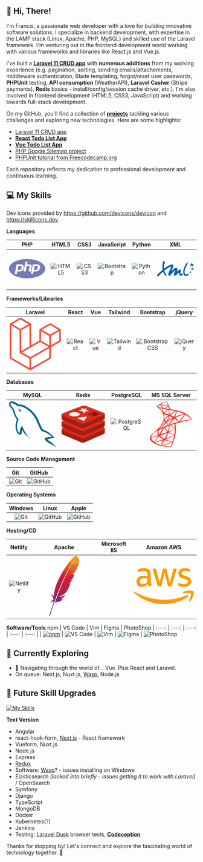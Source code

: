 ## 👋 Hi, There!

I'm Francis, a passionate web developer with a love for building innovative software solutions. I specialize in backend development, with expertise in the LAMP stack (Linux, Apache, PHP, MySQL) and skilled use of the Laravel framework. I'm venturing out in the frontend development world working with various frameworks and libraries like React.js and Vue.js.

I've built a **[Laravel 11 CRUD app](https://github.com/dialeleven/laravel-crud-in-50-minutes-for-beginners-from-scratch)** with **numerous additions** from my working experience (e.g. pagination, sorting, sending emails/attachements, middleware authentication, Blade templating, forgot/reset user passwords, **PHPUnit** testing, **API consumption** (WeatherAPI), **Laravel Casher** (Stripe payments), **Redis** basics - install/config/session cache driver, etc.). I'm also involved in frontend development (HTML5, CSS3, JavaScript) and working towards full-stack development.

On my GitHub, you'll find a collection of **[projects](https://github.com/dialeleven?tab=repositories)** tackling various challenges and exploring new technologies. Here are some highlights:

- [Laravel 11 CRUD app](https://github.com/dialeleven/laravel-crud-in-50-minutes-for-beginners-from-scratch)
- **[React Todo List App](https://github.com/dialeleven/react-todo-app-medium)**
- **[Vue Todo List App](https://github.com/dialeleven/vue)**
- [PHP Google Sitemap project](https://github.com/dialeleven/php-google-sitemap) 
- [PHPUnit tutorial from Freecodecamp.org](https://github.com/dialeleven/php_unit_freecodecamp)

Each repository reflects my dedication to professional development and continuous learning.

<!-- [<username>'s Stats](https://github-readme-stats.vercel.app/api?username=dialeleven&theme=vue-dark&show_icons=true&hide_border=true&count_private=true) -->

## :computer: My Skills

Dev icons provided by https://github.com/devicons/devicon and https://skillicons.dev.

**Languages**

| PHP | HTML5 | CSS3 | JavaScript | Python | XML 
| :---: | :---: | :---: | :---: | :---: | :---: | 
| ![PHP](https://raw.githubusercontent.com/devicons/devicon/master/icons/php/php-plain.svg) | ![HTML5](https://skillicons.dev/icons?i=html) | ![CSS3](https://skillicons.dev/icons?i=css) | ![Bootstrap](https://skillicons.dev/icons?i=js) | ![Python](https://skillicons.dev/icons?i=python)  | ![XML](https://raw.githubusercontent.com/devicons/devicon/6910f0503efdd315c8f9b858234310c06e04d9c0/icons/xml/xml-plain.svg)


**Frameworks/Libraries**

Laravel | React | Vue | Tailwind | Bootstrap | jQuery |
| :---: | :---: | :---: | :---: | :---: | :---: |
| ![Laravel](https://raw.githubusercontent.com/devicons/devicon/6910f0503efdd315c8f9b858234310c06e04d9c0/icons/laravel/laravel-original.svg) | ![React](https://skillicons.dev/icons?i=react) | ![Vue](https://skillicons.dev/icons?i=vue) | ![Tailwind](https://skillicons.dev/icons?i=tailwind)| ![Bootstrap CSS](https://skillicons.dev/icons?i=bootstrap) | ![jQuery](https://skillicons.dev/icons?i=jquery)


**Databases**

MySQL | Redis | PostgreSQL | MS SQL Server |
| :---: | :---: | :---: | :---: |
| ![MySQL](https://raw.githubusercontent.com/devicons/devicon/6910f0503efdd315c8f9b858234310c06e04d9c0/icons/mysql/mysql-original.svg) | ![Redis](https://raw.githubusercontent.com/devicons/devicon/6910f0503efdd315c8f9b858234310c06e04d9c0/icons/redis/redis-original.svg) | ![PostgreSQL](https://skillicons.dev/icons?i=postgres) | ![MS SQL Server](https://raw.githubusercontent.com/devicons/devicon/6910f0503efdd315c8f9b858234310c06e04d9c0/icons/microsoftsqlserver/microsoftsqlserver-plain.svg)


**Source Code Management**

Git | GitHub |
| :---: | :---: |
| ![Git](https://skillicons.dev/icons?i=git) | ![GitHub](https://skillicons.dev/icons?i=github) |


**Operating Systems**

Windows | Linux | Apple |
| :---: | :---: | :---: |
| ![Git](https://skillicons.dev/icons?i=windows) | ![GitHub](https://skillicons.dev/icons?i=linux) | ![GitHub](https://skillicons.dev/icons?i=apple) |

**Hosting/CD**

Netlify | Apache | Microsoft IIS | Amazon AWS |
| :---: | :---: | :---: | :---: |
| ![Netlify](https://skillicons.dev/icons?i=netlify) | ![Apache](https://raw.githubusercontent.com/devicons/devicon/6910f0503efdd315c8f9b858234310c06e04d9c0/icons/apache/apache-original.svg) |  | ![Amazon](https://raw.githubusercontent.com/devicons/devicon/6910f0503efdd315c8f9b858234310c06e04d9c0/icons/amazonwebservices/amazonwebservices-plain-wordmark.svg) |

**Software/Tools**
npm | VS Code | Vim | Figma | PhotoShop
| :---: | :---: | :---: | :---: | :---: |
| [![npm](https://skillicons.dev/icons?i=npm)](https://nodejs.org/en) | ![VS Code](https://skillicons.dev/icons?i=vscode) | ![Vim](https://skillicons.dev/icons?i=vim) | ![Figma](https://skillicons.dev/icons?i=figma) | ![PhotoShop](https://skillicons.dev/icons?i=ps)

## 🌱 Currently Exploring
- 🚀 Navigating through the world of... Vue. Plus React and Laravel.
- On queue: Next.js, Nuxt.js, [Wasp](https://wasp-lang.dev), Node.js
 
## 🤔 Future Skill Upgrades
[![My Skills](https://skillicons.dev/icons?i=angular,nextjs,nuxtjs,nodejs,express,elasticsearch,redux,symfony,django,ts,mongodb,docker,kubernetes,jenkins)](https://skillicons.dev)

**Text Version**
- Angular
- react-hook-form, [Next.js](https://nextjs.org) - React framework
- Vueform, Nuxt.js
- Node.js
- Express
- [Redux](https://redux.js.org/)
- Software: [Wasp](https://wasp-lang.dev)? - issues installing on Windows
- Elasticsearch *(looked into briefly - issues getting it to work with Laravel)* / OpenSearch
- Symfony
- Django
- TypeScript
- MongoDB
- Docker
- Kubernetes(?)
- Jenkins
- Testing: [Laravel Dusk](https://laravel.com/docs/11.x/dusk) browser tests, **[Codeception](https://codeception.com)**

Thanks for stopping by! Let's connect and explore the fascinating world of technology together. 🚀


<!--
**dialeleven/dialeleven** is a ✨ _special_ ✨ repository because its `README.md` (this file) appears on your GitHub profile.

Here are some ideas to get you started:

- 🔭 I’m currently working on ...
- 🌱 I’m currently learning ...
- 👯 I’m looking to collaborate on ...
- 🤔 I’m looking for help with ...
- 💬 Ask me about ...
- 📫 How to reach me: ...
- 😄 Pronouns: ...
- ⚡ Fun fact: ...
-->
